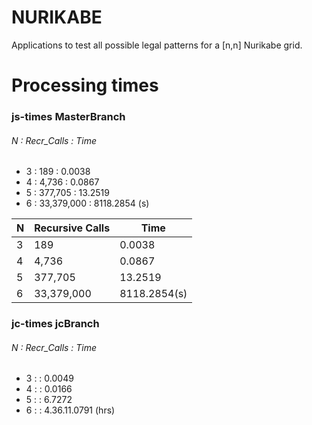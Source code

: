 # NURIKABE
Applications to test all possible legal patterns for a [n,n] Nurikabe grid.

# Processing times
### js-times MasterBranch
  ###### N : Recr_Calls : Time
  - 3 : 189 : 0.0038 <br />
  - 4 : 4,736 : 0.0867 <br />
  - 5 : 377,705 : 13.2519 <br />
  - 6 : 33,379,000 : 8118.2854 (s)<br />
  
  | N | Recursive Calls | Time   | 
  | - | --------------- | ------ |
  | 3 | 189 | 0.0038 |
  | 4 | 4,736 | 0.0867 |
  | 5 | 377,705 | 13.2519 |
  | 6 | 33,379,000 | 8118.2854(s) |
  
### jc-times jcBranch
  ###### N : Recr_Calls : Time
  - 3 : : 0.0049 <br />
  - 4 : : 0.0166 <br />
  - 5 : : 6.7272 <br />
  - 6 : : 4.36.11.0791 (hrs)<br />
